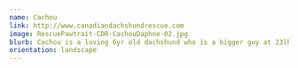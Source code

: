 ```yaml
---
name: Cachou
link: http://www.canadiandachshundrescue.com
image: RescuePawtrait-CDR-CachouDaphne-02.jpg
blurb: Cachou is a loving 6yr old dachshund who is a bigger guy at 23lbs and is full of love and kisses. He and his bestie, Daphnee, are looking for a home together.
orientation: landscape
---
```

